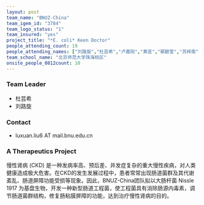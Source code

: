 ```yaml
---
layout: post
team_name: "BNUZ-China"
team_igem_id: "3784"
team_logo_status: "1"
team_insured: "yes"
project_title: "*E. coli* Keen Doctor"
people_attending_count: 19
people_attending_names: ["刘路旋","杜芸希","卢嘉阳","黄昱","鄢碧莹","苏梓南","陆飞扬","李霁筱","范思婷","吴静怡","李浩","薛婉颖","阳文婧","高天雨","邓颖嘉","李健中","梁理骐","谭佳伦","叶舒丹"]
team_school_name: "北京师范大学珠海校区"
onsite_people_0812count: 10
---
```



### Team Leader
* 杜芸希
* 刘路旋

### Contact
* luxuan.liu6 AT mail.bnu.edu.cn

### A Therapeutics Project

慢性肾病 (CKD) 是一种发病率高、预后差、并发症复杂的重大慢性疾病，对人类健康造成极大危害。在CKD的发生发展过程中，患者常常出现肠道菌群及其代谢紊乱、肠道屏障功能受损等现象。因此，BNUZ-China团队拟以大肠杆菌 Nissle 1917 为基盘生物，开发一种新型肠道工程菌，使工程菌具有消除肠源内毒素，调节肠道菌群结构，修复肠粘膜屏障的功能，达到治疗慢性肾病的目的。
